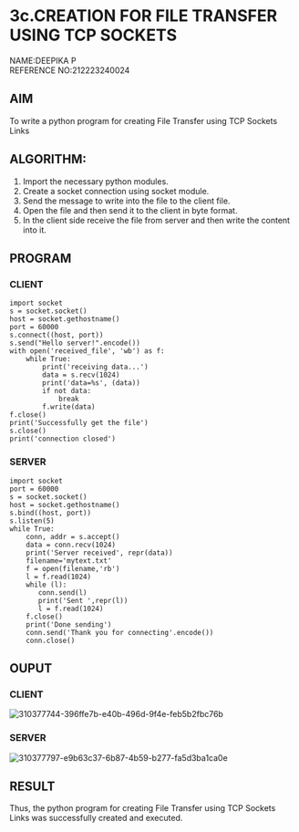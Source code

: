 # 3c.CREATION FOR FILE TRANSFER USING TCP SOCKETS
NAME:DEEPIKA P\
REFERENCE NO:212223240024
## AIM
To write a python program for creating File Transfer using TCP Sockets Links
## ALGORITHM:
1. Import the necessary python modules.
2. Create a socket connection using socket module.
3. Send the message to write into the file to the client file.
4. Open the file and then send it to the client in byte format.
5. In the client side receive the file from server and then write the content into it.
## PROGRAM
### CLIENT
```
import socket 
s = socket.socket() 
host = socket.gethostname() 
port = 60000 
s.connect((host, port)) 
s.send("Hello server!".encode()) 
with open('received_file', 'wb') as f: 
    while True: 
        print('receiving data...') 
        data = s.recv(1024) 
        print('data=%s', (data)) 
        if not data: 
            break 
        f.write(data) 
f.close() 
print('Successfully get the file') 
s.close() 
print('connection closed')
```

### SERVER
```
import socket                    
port = 60000                    
s = socket.socket()              
host = socket.gethostname()      
s.bind((host, port))
s.listen(5)                      
while True: 
    conn, addr = s.accept()      
    data = conn.recv(1024) 
    print('Server received', repr(data)) 
    filename='mytext.txt' 
    f = open(filename,'rb') 
    l = f.read(1024) 
    while (l): 
       conn.send(l) 
       print('Sent ',repr(l)) 
       l = f.read(1024) 
    f.close() 
    print('Done sending') 
    conn.send('Thank you for connecting'.encode()) 
    conn.close()
```
## OUPUT
### CLIENT
![310377744-396ffe7b-e40b-496d-9f4e-feb5b2fbc76b](https://github.com/nivetharajaa/3c.FILE_TRANSFER_USING_TCP_SOCKETS/assets/120543388/96473afa-18d0-4295-a365-668d074756ad)

### SERVER
![310377797-e9b63c37-6b87-4b59-b277-fa5d3ba1ca0e](https://github.com/nivetharajaa/3c.FILE_TRANSFER_USING_TCP_SOCKETS/assets/120543388/9295a11c-3e23-4cf1-a8bb-b0b11078dc30)

## RESULT
Thus, the python program for creating File Transfer using TCP Sockets Links was 
successfully created and executed.
